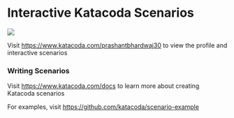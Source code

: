 # Interactive Katacoda Scenarios

[![](http://shields.katacoda.com/katacoda/prashantbhardwaj30/count.svg)](https://www.katacoda.com/prashantbhardwaj30 "Get your profile on Katacoda.com")

Visit https://www.katacoda.com/prashantbhardwaj30 to view the profile and interactive scenarios

### Writing Scenarios
Visit https://www.katacoda.com/docs to learn more about creating Katacoda scenarios

For examples, visit https://github.com/katacoda/scenario-example
